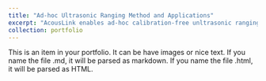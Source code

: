 ```yaml
---
title: "Ad-hoc Ultrasonic Ranging Method and Applications"
excerpt: "AcousLink enables ad-hoc calibration-free unltrasonic ranging via bluetoot. <br/><img src='/images/faceori/intro_new.png'>"
collection: portfolio
---
```


This is an item in your portfolio. It can be have images or nice text. If you name the file .md, it will be parsed as markdown. If you name the file .html, it will be parsed as HTML. 
